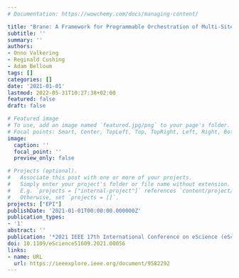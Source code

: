 ```yaml
---
# Documentation: https://wowchemy.com/docs/managing-content/

title: "Brane: A Framework for Programmable Orchestration of Multi-Site Applications"
subtitle: ''
summary: ''
authors:
- Onno Valkering
- Reginald Cushing
- Adam Belloum
tags: []
categories: []
date: '2021-01-01'
lastmod: 2022-05-31T10:27:38+02:00
featured: false
draft: false

# Featured image
# To use, add an image named `featured.jpg/png` to your page's folder.
# Focal points: Smart, Center, TopLeft, Top, TopRight, Left, Right, BottomLeft, Bottom, BottomRight.
image:
  caption: ''
  focal_point: ''
  preview_only: false

# Projects (optional).
#   Associate this post with one or more of your projects.
#   Simply enter your project's folder or file name without extension.
#   E.g. `projects = ["internal-project"]` references `content/project/deep-learning/index.md`.
#   Otherwise, set `projects = []`.
projects: ["EPI"]
publishDate: '2021-01-01T00:00:00.000000Z'
publication_types:
- '1'
abstract: ''
publication: '*2021 IEEE 17th International Conference on eScience (eScience)*'
doi: 10.1109/eScience51609.2021.00056
links:
- name: URL
  url: https://ieeexplore.ieee.org/document/9582292
---
```

